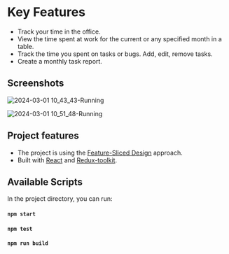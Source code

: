 # Key Features

* Track your time in the office.
* View the time spent at work for the current or any specified month in a table.
* Track the time you spent on tasks or bugs. Add, edit, remove tasks.
* Create a monthly task report.


## Screenshots

![2024-03-01 10_43_43-Running](https://github.com/cont-kolomeets/work-timer-react/assets/5318527/ff046020-3b19-4875-bde7-a2fa01326541)

![2024-03-01 10_51_48-Running](https://github.com/cont-kolomeets/work-timer-react/assets/5318527/22edcaf9-4d40-453b-bf5e-d9c2f26185ed)



## Project features

* The project is using the [Feature-Sliced Design](https://feature-sliced.design/) approach.
* Built with [React](https://react.dev/) and [Redux-toolkit](https://redux-toolkit.js.org/).

## Available Scripts

In the project directory, you can run:

#### `npm start`
#### `npm test`
#### `npm run build`
